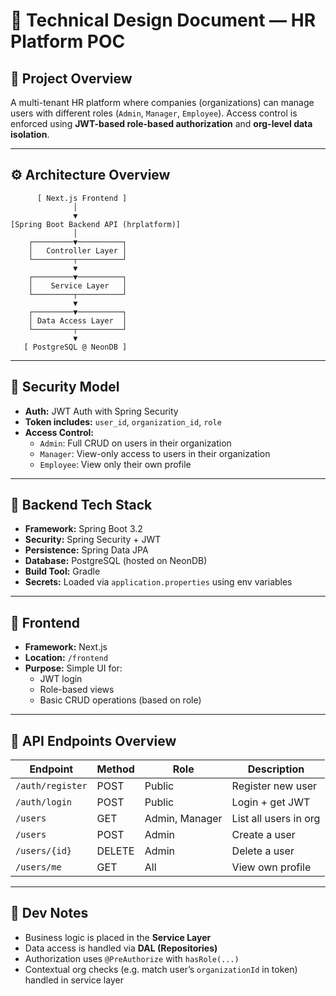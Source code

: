 # 📝 Technical Design Document — HR Platform POC

## 📌 Project Overview

A multi-tenant HR platform where companies (organizations) can manage users with different roles (`Admin`, `Manager`, `Employee`). Access control is enforced using **JWT-based role-based authorization** and **org-level data isolation**.

---

## ⚙️ Architecture Overview

          [ Next.js Frontend ]
                  │
                  ▼
    [Spring Boot Backend API (hrplatform)]
                  │
        ┌─────────▼──────────┐
        │   Controller Layer │
        └─────────┬──────────┘
                  ▼
        ┌─────────▼──────────┐
        │    Service Layer   │
        └─────────┬──────────┘
                  ▼
        ┌─────────▼──────────┐
        │ Data Access Layer  │
        └─────────┬──────────┘
                  ▼
       [ PostgreSQL @ NeonDB ]


---

## 🔐 Security Model

- **Auth:** JWT Auth with Spring Security
- **Token includes:** `user_id`, `organization_id`, `role`
- **Access Control:**
    - `Admin`: Full CRUD on users in their organization
    - `Manager`: View-only access to users in their organization
    - `Employee`: View only their own profile

---

## 🧱 Backend Tech Stack

- **Framework:** Spring Boot 3.2
- **Security:** Spring Security + JWT
- **Persistence:** Spring Data JPA
- **Database:** PostgreSQL (hosted on NeonDB)
- **Build Tool:** Gradle
- **Secrets:** Loaded via `application.properties` using env variables

---

## 🧩 Frontend

- **Framework:** Next.js
- **Location:** `/frontend`
- **Purpose:** Simple UI for:
    - JWT login
    - Role-based views
    - Basic CRUD operations (based on role)

---

## 🔄 API Endpoints Overview

| Endpoint         | Method | Role           | Description              |
|------------------|--------|----------------|--------------------------|
| `/auth/register` | POST   | Public         | Register new user        |
| `/auth/login`    | POST   | Public         | Login + get JWT          |
| `/users`         | GET    | Admin, Manager | List all users in org    |
| `/users`         | POST   | Admin          | Create a user            |
| `/users/{id}`    | DELETE | Admin          | Delete a user            |
| `/users/me`      | GET    | All            | View own profile         |

---

## 🔧 Dev Notes

- Business logic is placed in the **Service Layer**
- Data access is handled via **DAL (Repositories)**
- Authorization uses `@PreAuthorize` with `hasRole(...)`
- Contextual org checks (e.g. match user’s `organizationId` in token) handled in service layer
